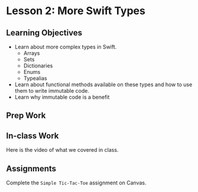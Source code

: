 # Lesson 2: More Swift Types
## Learning Objectives
* Learn about more complex types in Swift.
  - Arrays
  - Sets
  - Dictionaries
  - Enums
  - Typealias
* Learn about functional methods available on these types and how to use them to write immutable code.
* Learn why immutable code is a benefit

## Prep Work

## In-class Work
Here is the video of what we covered in class.

## Assignments
Complete the `Simple Tic-Tac-Toe` assignment on Canvas.
